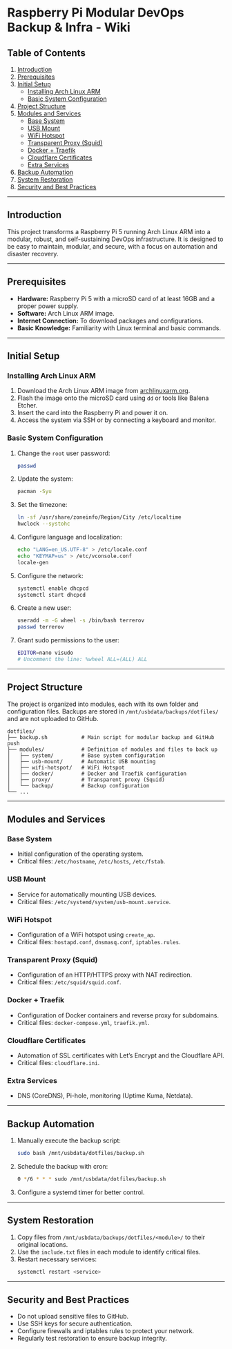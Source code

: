 # Raspberry Pi Modular DevOps Backup & Infra - Wiki

## Table of Contents

1. [Introduction](#introduction)
2. [Prerequisites](#prerequisites)
3. [Initial Setup](#initial-setup)
   - [Installing Arch Linux ARM](#installing-arch-linux-arm)
   - [Basic System Configuration](#basic-system-configuration)
4. [Project Structure](#project-structure)
5. [Modules and Services](#modules-and-services)
   - [Base System](#base-system)
   - [USB Mount](#usb-mount)
   - [WiFi Hotspot](#wifi-hotspot)
   - [Transparent Proxy (Squid)](#transparent-proxy-squid)
   - [Docker + Traefik](#docker--traefik)
   - [Cloudflare Certificates](#cloudflare-certificates)
   - [Extra Services](#extra-services)
6. [Backup Automation](#backup-automation)
7. [System Restoration](#system-restoration)
8. [Security and Best Practices](#security-and-best-practices)

---

## Introduction

This project transforms a Raspberry Pi 5 running Arch Linux ARM into a modular, robust, and self-sustaining DevOps infrastructure. It is designed to be easy to maintain, modular, and secure, with a focus on automation and disaster recovery.

---

## Prerequisites

- **Hardware:** Raspberry Pi 5 with a microSD card of at least 16GB and a proper power supply.
- **Software:** Arch Linux ARM image.
- **Internet Connection:** To download packages and configurations.
- **Basic Knowledge:** Familiarity with Linux terminal and basic commands.

---

## Initial Setup

### Installing Arch Linux ARM

1. Download the Arch Linux ARM image from [archlinuxarm.org](https://archlinuxarm.org/).
2. Flash the image onto the microSD card using `dd` or tools like Balena Etcher.
3. Insert the card into the Raspberry Pi and power it on.
4. Access the system via SSH or by connecting a keyboard and monitor.

### Basic System Configuration

1. Change the `root` user password:
   ```bash
   passwd
   ```
2. Update the system:
   ```bash
   pacman -Syu
   ```
3. Set the timezone:
   ```bash
   ln -sf /usr/share/zoneinfo/Region/City /etc/localtime
   hwclock --systohc
   ```
4. Configure language and localization:
   ```bash
   echo "LANG=en_US.UTF-8" > /etc/locale.conf
   echo "KEYMAP=us" > /etc/vconsole.conf
   locale-gen
   ```
5. Configure the network:
   ```bash
   systemctl enable dhcpcd
   systemctl start dhcpcd
   ```
6. Create a new user:
   ```bash
   useradd -m -G wheel -s /bin/bash terrerov
   passwd terrerov
   ```
7. Grant sudo permissions to the user:
   ```bash
   EDITOR=nano visudo
   # Uncomment the line: %wheel ALL=(ALL) ALL
   ```

---

## Project Structure

The project is organized into modules, each with its own folder and configuration files. Backups are stored in `/mnt/usbdata/backups/dotfiles/` and are not uploaded to GitHub.

```
dotfiles/
├── backup.sh           # Main script for modular backup and GitHub push
├── modules/            # Definition of modules and files to back up
│   ├── system/         # Base system configuration
│   ├── usb-mount/      # Automatic USB mounting
│   ├── wifi-hotspot/   # WiFi Hotspot
│   ├── docker/         # Docker and Traefik configuration
│   ├── proxy/          # Transparent proxy (Squid)
│   └── backup/         # Backup configuration
└── ...
```

---

## Modules and Services

### Base System
- Initial configuration of the operating system.
- Critical files: `/etc/hostname`, `/etc/hosts`, `/etc/fstab`.

### USB Mount
- Service for automatically mounting USB devices.
- Critical files: `/etc/systemd/system/usb-mount.service`.

### WiFi Hotspot
- Configuration of a WiFi hotspot using `create_ap`.
- Critical files: `hostapd.conf`, `dnsmasq.conf`, `iptables.rules`.

### Transparent Proxy (Squid)
- Configuration of an HTTP/HTTPS proxy with NAT redirection.
- Critical files: `/etc/squid/squid.conf`.

### Docker + Traefik
- Configuration of Docker containers and reverse proxy for subdomains.
- Critical files: `docker-compose.yml`, `traefik.yml`.

### Cloudflare Certificates
- Automation of SSL certificates with Let’s Encrypt and the Cloudflare API.
- Critical files: `cloudflare.ini`.

### Extra Services
- DNS (CoreDNS), Pi-hole, monitoring (Uptime Kuma, Netdata).

---

## Backup Automation

1. Manually execute the backup script:
   ```bash
   sudo bash /mnt/usbdata/dotfiles/backup.sh
   ```
2. Schedule the backup with cron:
   ```bash
   0 */6 * * * sudo /mnt/usbdata/dotfiles/backup.sh
   ```
3. Configure a systemd timer for better control.

---

## System Restoration

1. Copy files from `/mnt/usbdata/backups/dotfiles/<module>/` to their original locations.
2. Use the `include.txt` files in each module to identify critical files.
3. Restart necessary services:
   ```bash
   systemctl restart <service>
   ```

---

## Security and Best Practices

- Do not upload sensitive files to GitHub.
- Use SSH keys for secure authentication.
- Configure firewalls and iptables rules to protect your network.
- Regularly test restoration to ensure backup integrity.
